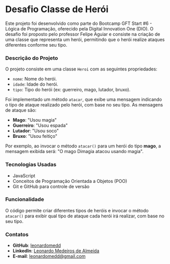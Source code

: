 # Desafio Classe de Herói

Este projeto foi desenvolvido como parte do Bootcamp GFT Start #6 - Lógica de Programação, oferecido pela Digital Innovation One (DIO). O desafio foi proposto pelo professor Felipe Aguiar e consiste na criação de uma classe que representa um herói, permitindo que o herói realize ataques diferentes conforme seu tipo.

### Descrição do Projeto

O projeto consiste em uma classe `Heroi` com as seguintes propriedades:

- `nome`: Nome do herói.
- `idade`: Idade do herói.
- `tipo`: Tipo do herói (ex: guerreiro, mago, lutador, bruxo).

Foi implementado um método `atacar`, que exibe uma mensagem indicando o tipo de ataque realizado pelo herói, com base no seu tipo. As mensagens de ataque são:

- **Mago**: "Usou magia"
- **Guerreiro**: "Usou espada"
- **Lutador**: "Usou soco"
- **Bruxo**: "Usou feitiço"

Por exemplo, ao invocar o método `atacar()` para um herói do tipo **mago**, a mensagem exibida será: "O mago Dimagia atacou usando magia".

### Tecnologias Usadas

- JavaScript
- Conceitos de Programação Orientada a Objetos (POO)
- Git e GitHub para controle de versão

### Funcionalidade

O código permite criar diferentes tipos de heróis e invocar o método `atacar()` para exibir qual tipo de ataque cada herói irá realizar, com base no seu tipo. 

### Contatos

- **GitHub**: [leonardomedd](https://github.com/leonardomedd)
- **LinkedIn**: [Leonardo Medeiros de Almeida](https://www.linkedin.com/in/leonardomedeirosalmeida/)
- **E-mail**: leonardomedd@gmail.com
